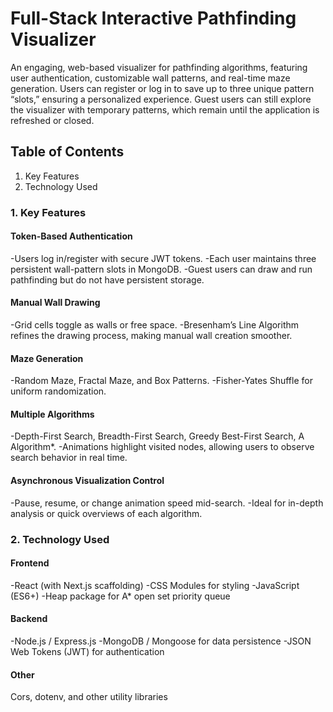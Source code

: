 # Full-Stack Interactive Pathfinding Visualizer


An engaging, web-based visualizer for pathfinding algorithms, featuring user authentication, customizable wall patterns, and real-time maze generation. Users can register or log in to save up to three unique pattern “slots,” ensuring a personalized experience. Guest users can still explore the visualizer with temporary patterns, which remain until the application is refreshed or closed.

## Table of Contents
1. Key Features
2. Technology Used

### 1. Key Features

#### Token-Based Authentication
-Users log in/register with secure JWT tokens.
-Each user maintains three persistent wall-pattern slots in MongoDB.
-Guest users can draw and run pathfinding but do not have persistent storage.


#### Manual Wall Drawing
-Grid cells toggle as walls or free space.
-Bresenham’s Line Algorithm refines the drawing process, making manual wall creation smoother.


#### Maze Generation
-Random Maze, Fractal Maze, and Box Patterns.
-Fisher-Yates Shuffle for uniform randomization.


#### Multiple Algorithms
-Depth-First Search, Breadth-First Search, Greedy Best-First Search, A Algorithm*.
-Animations highlight visited nodes, allowing users to observe search behavior in real time.


#### Asynchronous Visualization Control
-Pause, resume, or change animation speed mid-search.
-Ideal for in-depth analysis or quick overviews of each algorithm.

### 2. Technology Used

#### Frontend
-React (with Next.js scaffolding)
-CSS Modules for styling
-JavaScript (ES6+)
-Heap package for A* open set priority queue

#### Backend
-Node.js / Express.js
-MongoDB / Mongoose for data persistence
-JSON Web Tokens (JWT) for authentication

#### Other
Cors, dotenv, and other utility libraries
